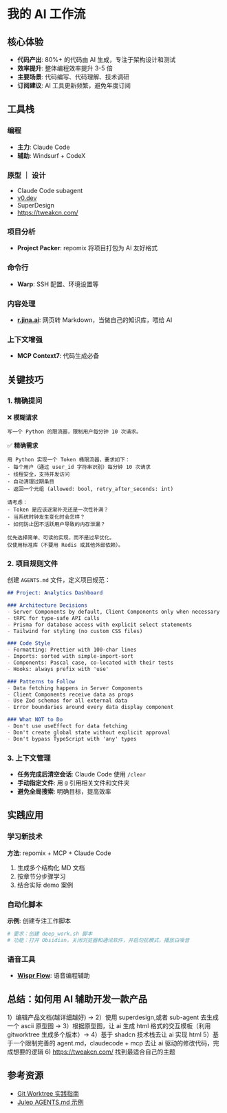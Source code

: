 # 我的 AI 工作流

## 核心体验

- **代码产出**: 80%+ 的代码由 AI 生成，专注于架构设计和测试
- **效率提升**: 整体编程效率提升 3-5 倍
- **主要场景**: 代码编写、代码理解、技术调研
- **订阅建议**: AI 工具更新频繁，避免年度订阅

## 工具栈

### 编程
- **主力**: Claude Code
- **辅助**: Windsurf + CodeX

### 原型 ｜ 设计
- Claude Code subagent
- [v0.dev](http://v0.dev)
- SuperDesign
- https://tweakcn.com/

### 项目分析
- **Project Packer**: repomix 将项目打包为 AI 友好格式

### 命令行
- **Warp**: SSH 配置、环境设置等

### 内容处理
- **[r.jina.ai](https://r.jina.ai/)**: 网页转 Markdown，当做自己的知识库，喂给 AI

### 上下文增强
- **MCP Context7**: 代码生成必备

## 关键技巧

### 1. 精确提问

❌ **模糊请求**
```
写一个 Python 的限流器，限制用户每分钟 10 次请求。
```

✅ **精确需求**
```
用 Python 实现一个 Token 桶限流器，要求如下：
- 每个用户（通过 user_id 字符串识别）每分钟 10 次请求
- 线程安全，支持并发访问
- 自动清理过期条目
- 返回一个元组 (allowed: bool, retry_after_seconds: int)

请考虑：
- Token 是应该逐渐补充还是一次性补满？
- 当系统时钟发生变化时会怎样？
- 如何防止因不活跃用户导致的内存泄漏？

优先选择简单、可读的实现，而不是过早优化。
仅使用标准库（不要用 Redis 或其他外部依赖）。
```

### 2. 项目规则文件

创建 `AGENTS.md` 文件，定义项目规范：

```markdown
## Project: Analytics Dashboard

### Architecture Decisions
- Server Components by default, Client Components only when necessary
- tRPC for type-safe API calls
- Prisma for database access with explicit select statements
- Tailwind for styling (no custom CSS files)

### Code Style
- Formatting: Prettier with 100-char lines
- Imports: sorted with simple-import-sort
- Components: Pascal case, co-located with their tests
- Hooks: always prefix with 'use'

### Patterns to Follow
- Data fetching happens in Server Components
- Client Components receive data as props
- Use Zod schemas for all external data
- Error boundaries around every data display component

### What NOT to Do
- Don't use useEffect for data fetching
- Don't create global state without explicit approval
- Don't bypass TypeScript with 'any' types
```

### 3. 上下文管理

- **任务完成后清空会话**: Claude Code 使用 `/clear`
- **手动指定文件**: 用 `@` 引用相关文件和文件夹
- **避免全局搜索**: 明确目标，提高效率

## 实践应用

### 学习新技术
**方法**: repomix + MCP + Claude Code
1. 生成多个结构化 MD 文档
2. 按章节分步骤学习
3. 结合实际 demo 案例

### 自动化脚本
**示例**: 创建专注工作脚本
```bash
# 要求：创建 deep_work.sh 脚本
# 功能：打开 Obsidian，关闭浏览器和通讯软件，开启勿扰模式，播放白噪音
```

### 语音工具
- **[Wispr Flow](https://wisprflow.ai/)**: 语音编程辅助

## 总结：如何用 AI 辅助开发一款产品
1）编辑产品文档(越详细越好) -> 
2）使用 superdesign,或者 sub-agent 去生成一个 ascii 原型图 -> 
3）根据原型图，让 ai 生成 html 格式的交互模板（利用 gitworktree 生成多个版本）-> 
4）基于 shadcn 技术栈去让 ai 实现 html
5）基于一个限制完善的 agent.md，claudecode + mcp 去让 ai 驱动的修改代码，完成想要的逻辑
6) https://tweakcn.com/ 找到最适合自己的主题

## 参考资源

- [Git Worktree 实践指南](https://dev.to/yankee/practical-guide-to-git-worktree-58o0)
- [Julep AGENTS.md 示例](https://github.com/julep-ai/julep/blob/dev/AGENTS.md)
